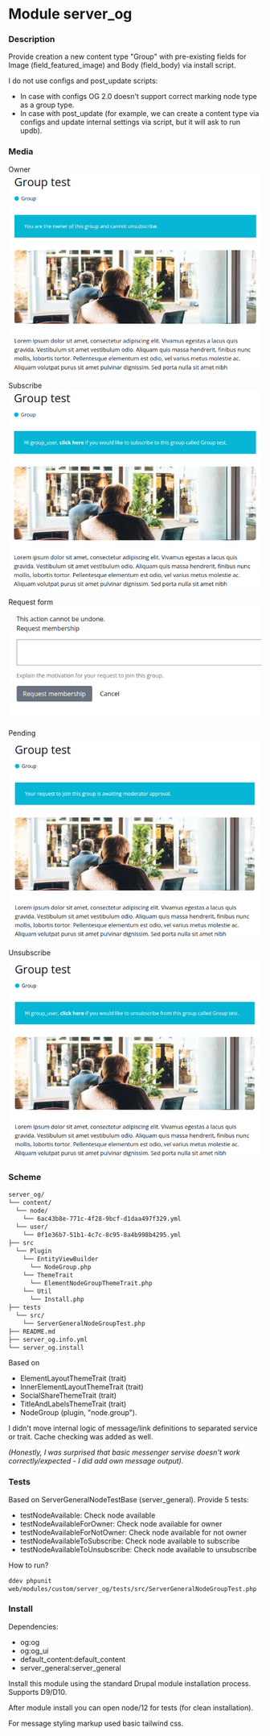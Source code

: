 # Module server_og

### Description
Provide creation a new content type "Group" with pre-existing fields for Image (field_featured_image) and Body (field_body) via install script.

I do not use configs and post_update scripts:
- In case with configs OG 2.0 doesn't support correct marking node type as a group type.
- In case with post_update (for example, we can create a content type via configs and update internal settings via script, but it will ask to run updb).

### Media

Owner
![Owner](assets/owner.png)

Subscribe
![Subscribe](assets/subscribe.png)

Request form
![Form](assets/form.png)

Pending
![Pending](assets/pending.png)

Unsubscribe
![Unsubscribe](assets/unsubscribe.png)

### Scheme
```
server_og/
└── content/
  └── node/
    └── 6ac43b8e-771c-4f28-9bcf-d1daa497f329.yml
  └── user/
    └── 0f1e36b7-51b1-4c7c-8c95-8a4b998b4295.yml
├── src
  └── Plugin
    └── EntityViewBuilder
      └── NodeGroup.php
    └── ThemeTrait
      └── ElementNodeGroupThemeTrait.php
    └── Util
      └── Install.php
├── tests
  └── src/
    └── ServerGeneralNodeGroupTest.php
├── README.md
├── server_og.info.yml
└── server_og.install
```

Based on
- ElementLayoutThemeTrait (trait)
- InnerElementLayoutThemeTrait (trait)
- SocialShareThemeTrait (trait)
- TitleAndLabelsThemeTrait (trait)
- NodeGroup (plugin, "node.group").

I didn't move internal logic of message/link definitions to separated service or trait.
Cache checking was added as well.

*(Honestly, I was surprised that basic messenger servise doesn't work correctly/expected - I did add own message output).*

### Tests

Based on ServerGeneralNodeTestBase (server_general).
Provide 5 tests:
 - testNodeAvailable: Check node available
 - testNodeAvailableForOwner: Check node available for owner
 - testNodeAvailableForNotOwner: Check node available for not owner
 - testNodeAvailableToSubscribe: Check node available to subscribe
 - testNodeAvailableToUnsubscribe: Check node available to unsubscribe

How to run?
```
ddev phpunit web/modules/custom/server_og/tests/src/ServerGeneralNodeGroupTest.php
```

### Install
Dependencies:
- og:og
- og:og_ui
- default_content:default_content
- server_general:server_general

Install this module using the standard Drupal module installation process.
Supports D9/D10.

After module install you can open node/12 for tests (for clean installation).

For message styling markup used basic tailwind css.



